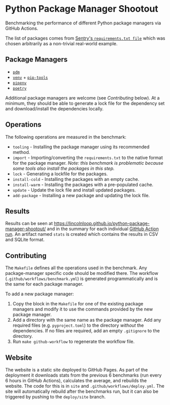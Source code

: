 # Python Package Manager Shootout

Benchmarking the performance of different Python package managers via GitHub Actions.

The list of packages comes from [Sentry's `requirements.txt file`](https://github.com/getsentry/sentry/blob/3ca31eee26246450d20501764993fc89eb9547ff/requirements-base.txt) which was chosen arbitrarily as a non-trivial real-world example.

## Package Managers

* [`pdm`](https://pdm.fming.dev/latest/)
* [`venv`](https://docs.python.org/3/library/venv.html) + [`pip-tools`](https://pip-tools.readthedocs.io/)
* [`pipenv`](https://pipenv.pypa.io/)
* [`poetry`](https://python-poetry.org/)

Additional package managers are welcome (see _Contributing_ below). At a minimum, they should be able to generate a lock file for the dependency set and download/install the dependencies locally.

## Operations

The following operations are measured in the benchmark:

* `tooling` - Installing the package manager using its recommended method.
* `import` - Importing/converting the `requirements.txt` to the native format for the package manager. _Note: this benchmark is problematic because some tools also install the packages in this step._
* `lock` - Generating a lockfile for the packages.
* `install-cold` - Installing the packages with an empty cache.
* `install-warm` - Installing the packages with a pre-populated cache.
* `update` - Update the lock file and install updated packages.
* `add-package` - Installing a new package and updating the lock file.

## Results

Results can be seen at https://lincolnloop.github.io/python-package-manager-shootout/ and in the summary for each individual [GitHub Action run](https://github.com/lincolnloop/python-package-manager-shootout/actions/workflows/benchmark.yml). An artifact named `stats` is created which contains the results in CSV and SQLite format.

## Contributing

The `Makefile` defines all the operations used in the benchmark. Any package-manager specific code should be modified there. The workflow (`.github/workflows/benchmark.yml`) is generated programmatically and is the same for each package manager.

To add a new package manager:

1. Copy the block in the `Makefile` for one of the existing package managers and modify it to use the commands provided by the new package manager.
2. Add a directory with the same name as the package manager. Add any required files (e.g. `pyproject.toml`) to the directory *without* the dependencies. If no files are required, add an empty `.gitignore` to the directory.
3. Run `make github-workflow` to regenerate the workflow file.

## Website

The website is a static site deployed to GitHub Pages. As part of the deployment it downloads stats from the previous 6 benchmarks (run every 6 hours in GitHub Actions), calculates the average, and rebuilds the website. The code for this is in `site` and `.github/workflows/deploy.yml`. The site will automatically rebuild after the benchmarks run, but it can also be triggered by pushing to the `deploy/site` branch.
